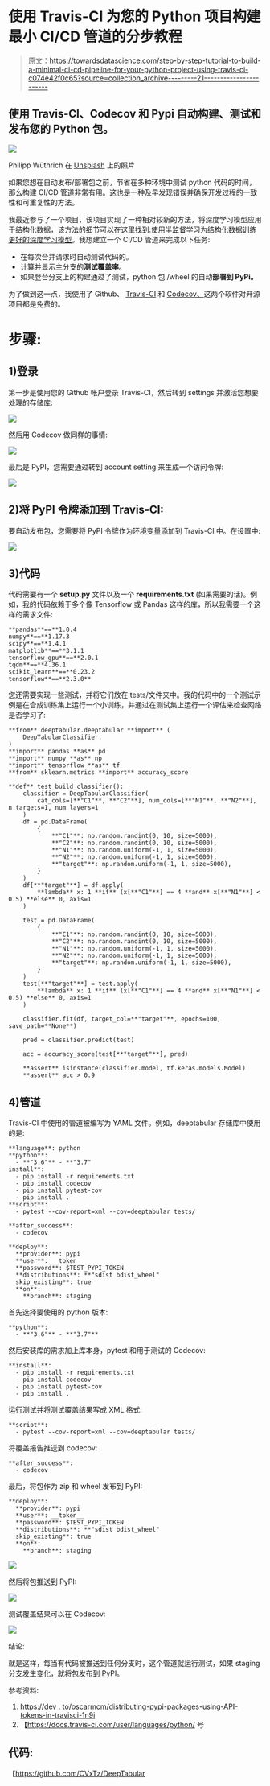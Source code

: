 # 使用 Travis-CI 为您的 Python 项目构建最小 CI/CD 管道的分步教程

> 原文：<https://towardsdatascience.com/step-by-step-tutorial-to-build-a-minimal-ci-cd-pipeline-for-your-python-project-using-travis-ci-c074e42f0c65?source=collection_archive---------21----------------------->

## 使用 Travis-CI、Codecov 和 Pypi 自动构建、测试和发布您的 Python 包。

![](img/188950160125effb4e0f685e17a22299.png)

Philipp Wüthrich 在 [Unsplash](https://unsplash.com/s/photos/pipeline?utm_source=unsplash&utm_medium=referral&utm_content=creditCopyText) 上的照片

如果您想在自动发布/部署包之前，节省在多种环境中测试 python 代码的时间，那么构建 CI/CD 管道非常有用。这也是一种及早发现错误并确保开发过程的一致性和可重复性的方法。

我最近参与了一个项目，该项目实现了一种相对较新的方法，将深度学习模型应用于结构化数据，该方法的细节可以在这里找到:[使用半监督学习为结构化数据训练更好的深度学习模型](/training-better-deep-learning-models-for-structured-data-using-semi-supervised-learning-8acc3b536319)。我想建立一个 CI/CD 管道来完成以下任务:

*   在每次合并请求时自动测试代码的。
*   计算并显示主分支的**测试覆盖率**。
*   如果登台分支上的构建通过了测试，python 包 /wheel 的自动**部署到 PyPi。**

为了做到这一点，我使用了 Github、 [Travis-CI](https://travis-ci.org) 和 [Codecov、](https://codecov.io/)这两个软件对开源项目都是免费的。

# 步骤:

## 1)登录

第一步是使用您的 Github 帐户登录 Travis-CI，然后转到 settings 并激活您想要处理的存储库:

![](img/3aa5dfc53a7f4999593ba499e17c621e.png)

然后用 Codecov 做同样的事情:

![](img/e98e642cc223283655a8b1a90830c1b1.png)

最后是 PyPI，您需要通过转到 account setting 来生成一个访问令牌:

![](img/042f34d2aee59ac8f2c1caea5f8f2ea4.png)

## 2)将 PyPI 令牌添加到 Travis-CI:

要自动发布包，您需要将 PyPI 令牌作为环境变量添加到 Travis-CI 中。在设置中:

![](img/2df91f5c83be9f50cee43eb892753d66.png)

## 3)代码

代码需要有一个 **setup.py** 文件以及一个 **requirements.txt** (如果需要的话)。例如，我的代码依赖于多个像 Tensorflow 或 Pandas 这样的库，所以我需要一个这样的需求文件:

```
**pandas**==**1.0.4
numpy**==**1.17.3
scipy**==**1.4.1
matplotlib**==**3.1.1
tensorflow_gpu**==**2.0.1
tqdm**==**4.36.1
scikit_learn**==**0.23.2
tensorflow**==**2.3.0**
```

您还需要实现一些测试，并将它们放在 tests/文件夹中。我的代码中的一个测试示例是在合成训练集上运行一个小训练，并通过在测试集上运行一个评估来检查网络是否学习了:

```
**from** deeptabular.deeptabular **import** (
    DeepTabularClassifier,
)
**import** pandas **as** pd
**import** numpy **as** np
**import** tensorflow **as** tf
**from** sklearn.metrics **import** accuracy_score

**def** test_build_classifier():
    classifier = DeepTabularClassifier(
        cat_cols=[**"C1"**, **"C2"**], num_cols=[**"N1"**, **"N2"**], n_targets=1, num_layers=1
    )
    df = pd.DataFrame(
        {
            **"C1"**: np.random.randint(0, 10, size=5000),
            **"C2"**: np.random.randint(0, 10, size=5000),
            **"N1"**: np.random.uniform(-1, 1, size=5000),
            **"N2"**: np.random.uniform(-1, 1, size=5000),
            **"target"**: np.random.uniform(-1, 1, size=5000),
        }
    )
    df[**"target"**] = df.apply(
        **lambda** x: 1 **if** (x[**"C1"**] == 4 **and** x[**"N1"**] < 0.5) **else** 0, axis=1
    )

    test = pd.DataFrame(
        {
            **"C1"**: np.random.randint(0, 10, size=5000),
            **"C2"**: np.random.randint(0, 10, size=5000),
            **"N1"**: np.random.uniform(-1, 1, size=5000),
            **"N2"**: np.random.uniform(-1, 1, size=5000),
            **"target"**: np.random.uniform(-1, 1, size=5000),
        }
    )
    test[**"target"**] = test.apply(
        **lambda** x: 1 **if** (x[**"C1"**] == 4 **and** x[**"N1"**] < 0.5) **else** 0, axis=1
    )

    classifier.fit(df, target_col=**"target"**, epochs=100, save_path=**None**)

    pred = classifier.predict(test)

    acc = accuracy_score(test[**"target"**], pred)

    **assert** isinstance(classifier.model, tf.keras.models.Model)
    **assert** acc > 0.9
```

## 4)管道

Travis-CI 中使用的管道被编写为 YAML 文件。例如，deeptabular 存储库中使用的是:

```
**language**: python
**python**:
  - **"3.6"** - **"3.7"
install**:
  - pip install -r requirements.txt
  - pip install codecov
  - pip install pytest-cov
  - pip install .
**script**:
  - pytest --cov-report=xml --cov=deeptabular tests/

**after_success**:
  - codecov

**deploy**:
  **provider**: pypi
  **user**: __token__
  **password**: $TEST_PYPI_TOKEN
  **distributions**: **"sdist bdist_wheel"
  skip_existing**: true
  **on**:
    **branch**: staging
```

首先选择要使用的 python 版本:

```
**python**:
  - **"3.6"** - **"3.7"**
```

然后安装库的需求加上库本身，pytest 和用于测试的 Codecov:

```
**install**:
  - pip install -r requirements.txt
  - pip install codecov
  - pip install pytest-cov
  - pip install .
```

运行测试并将测试覆盖结果写成 XML 格式:

```
**script**:
  - pytest --cov-report=xml --cov=deeptabular tests/
```

将覆盖报告推送到 codecov:

```
**after_success**:
  - codecov
```

最后，将包作为 zip 和 wheel 发布到 PyPI:

```
**deploy**:
  **provider**: pypi
  **user**: __token__
  **password**: $TEST_PYPI_TOKEN
  **distributions**: **"sdist bdist_wheel"
  skip_existing**: true
  **on**:
    **branch**: staging
```

![](img/8e39e5e9c4cceaa0274cb5a45e94c899.png)

然后将包推送到 PyPI:

![](img/f4e894688cb6b148c1f90a47aebce1d0.png)

测试覆盖结果可以在 Codecov:

![](img/449989722d7c1612b52cf7fcee8d8c0c.png)

结论:

就是这样，每当有代码被推送到任何分支时，这个管道就运行测试，如果 staging 分支发生变化，就将包发布到 PyPI。

参考资料:

1.  [https://dev . to/oscarmcm/distributing-pypi-packages-using-API-tokens-in-travisci-1n9i](https://dev.to/oscarmcm/distributing-pypi-packages-using-api-tokens-in-travisci-1n9i)
2.  【https://docs.travis-ci.com/user/languages/python/ 号

## 代码:

【https://github.com/CVxTz/DeepTabular 
